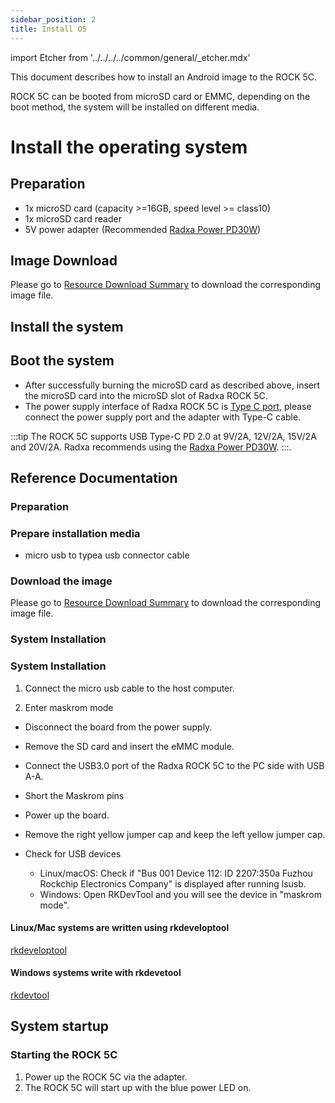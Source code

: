 ```yaml
---
sidebar_position: 2
title: Install OS
---
```


import Etcher from '../../../../common/general/\_etcher.mdx'

This document describes how to install an Android image to the ROCK 5C.

ROCK 5C can be booted from microSD card or EMMC, depending on the boot method, the system will be installed on different media.

<Tabs queryString="target">

<TabItem value="microsd" label="Install system to microSD card">

# Install the operating system

## Preparation

- 1x microSD card (capacity >=16GB, speed level >= class10)
- 1x microSD card reader
- 5V power adapter (Recommended [Radxa Power PD30W](../../accessories/pd-30w))

## Image Download

Please go to [Resource Download Summary](../../download) to download the corresponding image file.

## Install the system

<Etcher model="rock5c" />

## Boot the system

- After successfully burning the microSD card as described above, insert the microSD card into the microSD slot of Radxa ROCK 5C.
- The power supply interface of Radxa ROCK 5C is [Type C port](/rock5/rock5c/hardware-design/hardware-interface), please connect the power supply port and the adapter with Type-C cable.

:::tip
The ROCK 5C supports USB Type-C PD 2.0 at 9V/2A, 12V/2A, 15V/2A and 20V/2A. Radxa recommends using the [Radxa Power PD30W](../../accessories/pd-30w).
:::.

## Reference Documentation

</TabItem>

<TabItem value="emmc" label="Installing the system to eMMC">

### Preparation

### Prepare installation media

- micro usb to typea usb connector cable

### Download the image

Please go to [Resource Download Summary](../../download) to download the corresponding image file.

### System Installation

### System Installation

1. Connect the micro usb cable to the host computer.

2. Enter maskrom mode

- Disconnect the board from the power supply.
- Remove the SD card and insert the eMMC module.
- Connect the USB3.0 port of the Radxa ROCK 5C to the PC side with USB A-A.
- Short the Maskrom pins
- Power up the board.
- Remove the right yellow jumper cap and keep the left yellow jumper cap.

- Check for USB devices
  - Linux/macOS: Check if "Bus 001 Device 112: ID 2207:350a Fuzhou Rockchip Electronics Company" is displayed after running lsusb.
  - Windows: Open RKDevTool and you will see the device in "maskrom mode".

<Tabs queryString="target">

<TabItem value="linux/mac" label="Linux/mac">

#### Linux/Mac systems are written using rkdeveloptool

[rkdeveloptool](../../low-level-dev/rkdeveloptool)

</TabItem>

<TabItem value="windows" label="Windows">

#### Windows systems write with rkdevetool

[rkdevtool](/rock5/rock5c/low-level-dev/rkdevtool)

</TabItem>

</Tabs>

## System startup

### Starting the ROCK 5C

1. Power up the ROCK 5C via the adapter.
2. The ROCK 5C will start up with the blue power LED on.

</TabItem>

</Tabs>

